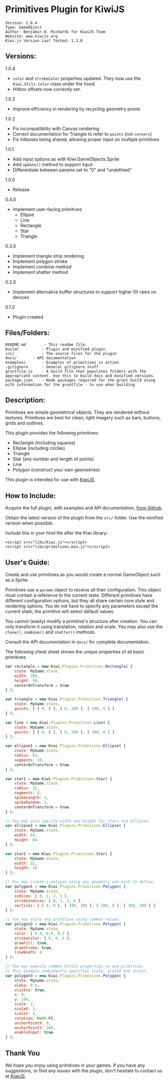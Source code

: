 Primitives Plugin for KiwiJS
============================

	Version: 1.0.4
	Type: GameObject
	Author: Benjamin D. Richards for KiwiJS Team
	Website: www.kiwijs.org
	Kiwi.js Version Last Tested: 1.3.0


Versions:
---------

1.0.4
- `color` and `strokeColor` properties updated. They now use the `Kiwi.Utils.Color` class under the hood.
- Hitbox offsets now correctly set. 

1.0.3
- Improve efficiency in rendering by recycling geometry points

1.0.2
- Fix incompatibility with Canvas rendering
- Correct documentation for Triangle to refer to `points` (not `corners`)
- Fix hitboxes being shared, allowing proper input on multiple primitives

1.0.1
- Add input options as with Kiwi.GameObjects.Sprite
- Add `update()` method to support input
- Differentiate between params set to "0" and "undefined"

1.0.0
- Release

0.4.0
- Implement user-facing primitives
	- Ellipse
	- Line
	- Rectangle
	- Star
	- Triangle

0.3.0
- Implement triangle strip rendering
- Implement polygon stroke
- Implement combine method
- Implement shatter method

0.2.0
- Implement alternative buffer structures to support higher fill rates on devices

0.1.0
- Plugin created


Files/Folders:
--------------

	README.md		 - This readme file.
	build/			- Plugin and minified plugin
	src/			- The source files for the plugin
	docs/		- API documentation
	examples/		- Examples of primitives in action
	.gitignore		- General gitignore stuff.
	gruntfile.js	- A build file that populates folders with the appropriate content. Use this to build docs and minified versions.
	package.json	- Node packages required for the grunt build along with information for the gruntfile - to use when building


Description:
------------

Primitives are simple geometrical objects. They are rendered without textures. Primitives are best for clean, light imagery such as bars, buttons, grids and outlines.

This plugin provides the following primitives:

- Rectangle (including squares)
- Ellipse (including circles)
- Triangle
- Star (any number and length of points)
- Line
- Polygon (construct your own geometries)

This plugin is intended for use with [KiwiJS](http://www.kiwijs.org/).


How to Include:
---------------

Acquire the full plugin, with examples and API documentation, [from Github](https://github.com/gamelab/Primitives-Plugin).

Obtain the latest version of the plugin from the `src/` folder. Use the minified version when possible.

Include this in your html file after the Kiwi library:

```
<script src="libs/kiwi.js"></script>
<script src="libs/primitives.min.js"></script>
```


User's Guide:
-------------

Create and use primitives as you would create a normal GameObject such as a Sprite.

Primitives use a `params` object to receive all their configuration. This object must contain a reference to the current state. Different primitives have different configuration options, but they all share certain core style and rendering options. You do not have to specify any parameters except the current state; the primitive will select default values.

You cannot (easily) modify a primitive's structure after creation. You can only transform it using translation, rotation and scale. You may also use the `clone()`, `combine()` and `shatter()` methods.

Consult the API documentation in `docs/` for complete documentation.

The following cheat sheet shows the unique properties of all basic primitives.

```javascript
var rectangle = new Kiwi.Plugins.Primitives.Rectangle( {
	state: MyGame.state,
	width: 100,
	height: 50,
	centerOnTransform = true
} );

var triangle = new Kiwi.Plugins.Primitives.Triangle( {
	state: MyGame.state,
	points: [ [ 0, 0 ], [ 0, 100 ], [ 100, 0 ] ]
} );

var line = new Kiwi.Plugins.Primitives.Line( {
	state: MyGame.state,
	points: [ [ 0, 0 ], [ 0, 100 ], [ 100, 0 ] ]
} );

var ellipse1 = new Kiwi.Plugins.Primitives.Ellipse( {
	state: MyGame.state,
	radius: 64,
	segments: 16,
	centerOnTransform = true
} );

var star1 = new Kiwi.Plugins.Primitives.Star( {
	state: MyGame.state,
	radius: 32,
	segments: 8,
	spikeLength: 1,
	spikeRandom: 1,
	centerOnTransform = true
} );

// You may also specify width and height for stars and ellipses.
var ellipse2 = new Kiwi.Plugins.Primitives.Ellipse( {
	state: MyGame.state,
	width: 64,
	height: 64
} );

var star2 = new Kiwi.Plugins.Primitives.Star( {
	state: MyGame.state,
	width: 32,
	height: 16
} );

// You may create a polygon using any geometry you wish to define.
var polygon1 = new Kiwi.Plugins.Primitives.Polygon( {
	state: MyGame.state,
	indices: [ 0, 1, 2, 3 ],
	strokeIndices: [ 0, 1, 2, 0 ],
	vertices: [ [ 0, 0 ], [ 100, 100 ], [ 200, 0 ], [ 300, 100 ] ]
} );

// You may style any primitive using common values.
var polygon2 = new Kiwi.Plugins.Primitives.Polygon( {
	state: MyGame.state,
	color: [ 0.9, 0.6, 0.2 ],
	strokeColor: [ 0, 0, 0 ],
	drawFill: true,
	drawStroke: true,
	lineWidth: 4
} );

// You may specify common Entity properties on any primitive.
// This example redundantly specifies scale, scaleX and scaleY.
var polygon3 = new Kiwi.Plugins.Primitives.Polygon( {
	state: MyGame.state,
	alpha: 0.5,
	visible: true,
	x: 0,
	y: 100,
	scale: 2,
	scaleX: 2,
	scaleY: 2,
	rotation: Math.PI,
	anchorPointX: 0,
	anchorPointY: 100,
	enableInput: true
} );
```


Thank You
---------

We hope you enjoy using primitives in your games. If you have any suggestions, or find any issues with the plugin, don't hesitate to contact us at [KiwiJS](http://www.kiwijs.org/).